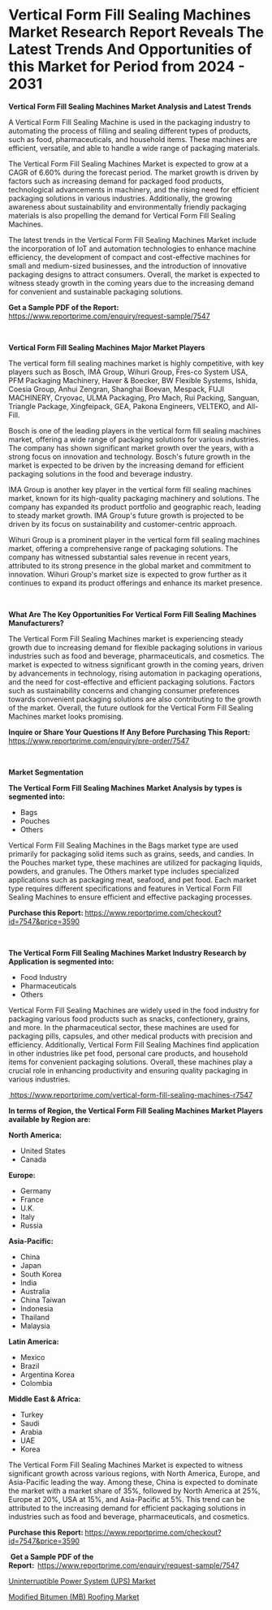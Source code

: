 <p><h1>Vertical Form Fill Sealing Machines Market Research Report Reveals The Latest Trends And Opportunities of this Market for Period from 2024 - 2031</h1></p><p><strong>Vertical Form Fill Sealing Machines Market Analysis and Latest Trends</strong></p>
<p><p>A Vertical Form Fill Sealing Machine is used in the packaging industry to automating the process of filling and sealing different types of products, such as food, pharmaceuticals, and household items. These machines are efficient, versatile, and able to handle a wide range of packaging materials.</p><p>The Vertical Form Fill Sealing Machines Market is expected to grow at a CAGR of 6.60% during the forecast period. The market growth is driven by factors such as increasing demand for packaged food products, technological advancements in machinery, and the rising need for efficient packaging solutions in various industries. Additionally, the growing awareness about sustainability and environmentally friendly packaging materials is also propelling the demand for Vertical Form Fill Sealing Machines.</p><p>The latest trends in the Vertical Form Fill Sealing Machines Market include the incorporation of IoT and automation technologies to enhance machine efficiency, the development of compact and cost-effective machines for small and medium-sized businesses, and the introduction of innovative packaging designs to attract consumers. Overall, the market is expected to witness steady growth in the coming years due to the increasing demand for convenient and sustainable packaging solutions.</p></p>
<p><strong>Get a Sample PDF of the Report:&nbsp;</strong> <a href="https://www.reportprime.com/enquiry/request-sample/7547">https://www.reportprime.com/enquiry/request-sample/7547</a></p>
<p>&nbsp;</p>
<p><strong>Vertical Form Fill Sealing Machines Major Market Players</strong></p>
<p><p>The vertical form fill sealing machines market is highly competitive, with key players such as Bosch, IMA Group, Wihuri Group, Fres-co System USA, PFM Packaging Machinery, Haver & Boecker, BW Flexible Systems, Ishida, Coesia Group, Anhui Zengran, Shanghai Boevan, Mespack, FUJI MACHINERY, Cryovac, ULMA Packaging, Pro Mach, Rui Packing, Sanguan, Triangle Package, Xingfeipack, GEA, Pakona Engineers, VELTEKO, and All-Fill.</p><p>Bosch is one of the leading players in the vertical form fill sealing machines market, offering a wide range of packaging solutions for various industries. The company has shown significant market growth over the years, with a strong focus on innovation and technology. Bosch's future growth in the market is expected to be driven by the increasing demand for efficient packaging solutions in the food and beverage industry.</p><p>IMA Group is another key player in the vertical form fill sealing machines market, known for its high-quality packaging machinery and solutions. The company has expanded its product portfolio and geographic reach, leading to steady market growth. IMA Group's future growth is projected to be driven by its focus on sustainability and customer-centric approach.</p><p>Wihuri Group is a prominent player in the vertical form fill sealing machines market, offering a comprehensive range of packaging solutions. The company has witnessed substantial sales revenue in recent years, attributed to its strong presence in the global market and commitment to innovation. Wihuri Group's market size is expected to grow further as it continues to expand its product offerings and enhance its market presence.</p></p>
<p>&nbsp;</p>
<p><strong>What Are The Key Opportunities For Vertical Form Fill Sealing Machines Manufacturers?</strong></p>
<p><p>The Vertical Form Fill Sealing Machines market is experiencing steady growth due to increasing demand for flexible packaging solutions in various industries such as food and beverage, pharmaceuticals, and cosmetics. The market is expected to witness significant growth in the coming years, driven by advancements in technology, rising automation in packaging operations, and the need for cost-effective and efficient packaging solutions. Factors such as sustainability concerns and changing consumer preferences towards convenient packaging solutions are also contributing to the growth of the market. Overall, the future outlook for the Vertical Form Fill Sealing Machines market looks promising.</p></p>
<p><strong>Inquire or Share Your Questions If Any Before Purchasing This Report:</strong> <a href="https://www.reportprime.com/enquiry/pre-order/7547">https://www.reportprime.com/enquiry/pre-order/7547</a></p>
<p>&nbsp;</p>
<p><strong>Market Segmentation</strong></p>
<p><strong>The Vertical Form Fill Sealing Machines Market Analysis by types is segmented into:</strong></p>
<p><ul><li>Bags</li><li>Pouches</li><li>Others</li></ul></p>
<p><p>Vertical Form Fill Sealing Machines in the Bags market type are used primarily for packaging solid items such as grains, seeds, and candies. In the Pouches market type, these machines are utilized for packaging liquids, powders, and granules. The Others market type includes specialized applications such as packaging meat, seafood, and pet food. Each market type requires different specifications and features in Vertical Form Fill Sealing Machines to ensure efficient and effective packaging processes.</p></p>
<p><strong>Purchase this Report:&nbsp;</strong><a href="https://www.reportprime.com/checkout?id=7547&price=3590">https://www.reportprime.com/checkout?id=7547&price=3590</a></p>
<p>&nbsp;</p>
<p><strong>The Vertical Form Fill Sealing Machines Market Industry Research by Application is segmented into:</strong></p>
<p><ul><li>Food Industry</li><li>Pharmaceuticals</li><li>Others</li></ul></p>
<p><p>Vertical Form Fill Sealing Machines are widely used in the food industry for packaging various food products such as snacks, confectionery, grains, and more. In the pharmaceutical sector, these machines are used for packaging pills, capsules, and other medical products with precision and efficiency. Additionally, Vertical Form Fill Sealing Machines find application in other industries like pet food, personal care products, and household items for convenient packaging solutions. Overall, these machines play a crucial role in enhancing productivity and ensuring quality packaging in various industries.</p></p>
<p><a href="https://www.reportprime.com/vertical-form-fill-sealing-machines-r7547">&nbsp;https://www.reportprime.com/vertical-form-fill-sealing-machines-r7547</a></p>
<p><strong>In terms of Region, the Vertical Form Fill Sealing Machines Market Players available by Region are:</strong></p>
<p>
    <p> <strong> North America: </strong>
        <ul>
            <li>United States</li>
            <li>Canada</li>
        </ul>
        </p> 
    <p> <strong> Europe: </strong>
        <ul>
            <li>Germany</li>
            <li>France</li>
            <li>U.K.</li>
            <li>Italy</li>
            <li>Russia</li>
        </ul>
        </p> 
    <p> <strong> Asia-Pacific: </strong>
        <ul>
            <li>China</li>
            <li>Japan</li>
            <li>South Korea</li>
            <li>India</li>
            <li>Australia</li>
            <li>China Taiwan</li>
            <li>Indonesia</li>
            <li>Thailand</li>
            <li>Malaysia</li>
        </ul>
        </p> 
    <p> <strong> Latin America: </strong>
        <ul>
            <li>Mexico</li>
            <li>Brazil</li>
            <li>Argentina Korea</li>
            <li>Colombia</li>
        </ul>
        </p> 
    <p> <strong> Middle East & Africa: </strong>
        <ul>
            <li>Turkey</li>
            <li>Saudi</li>
            <li>Arabia</li>
            <li>UAE</li>
            <li>Korea</li>
        </ul>
    </p>
    </p>
<p><p>The Vertical Form Fill Sealing Machines Market is expected to witness significant growth across various regions, with North America, Europe, and Asia-Pacific leading the way. Among these, China is expected to dominate the market with a market share of 35%, followed by North America at 25%, Europe at 20%, USA at 15%, and Asia-Pacific at 5%. This trend can be attributed to the increasing demand for efficient packaging solutions in industries such as food and beverage, pharmaceuticals, and cosmetics.</p></p>
<p><strong>Purchase this Report: </strong><a href="https://www.reportprime.com/checkout?id=7547&price=3590">https://www.reportprime.com/checkout?id=7547&price=3590</a></p>
<p>&nbsp;<strong>Get a Sample PDF of the Report:&nbsp;&nbsp;</strong><a href="https://www.reportprime.com/enquiry/request-sample/7547">https://www.reportprime.com/enquiry/request-sample/7547</a></p>
<p><strong></strong></p>
<p><p><a href="https://github.com/CliffMedina6/Market-Research-Report-List-4/blob/main/uninterruptible-power-system-ups-market.md">Uninterruptible Power System (UPS) Market</a></p><p><a href="https://skillful-vermicelli-b89.notion.site/Modified-Bitumen-MB-Roofing-Market-Trends-Forecast-and-Competitive-Analysis-to-2031-2cf735c6e9494d578f014c4d23ab15c0">Modified Bitumen (MB) Roofing Market</a></p></p>